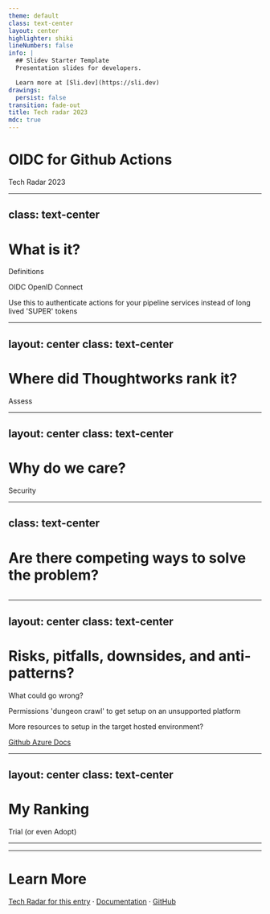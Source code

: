 ```yaml
---
theme: default
class: text-center
layout: center
highlighter: shiki
lineNumbers: false
info: |
  ## Slidev Starter Template
  Presentation slides for developers.

  Learn more at [Sli.dev](https://sli.dev)
drawings:
  persist: false
transition: fade-out
title: Tech radar 2023
mdc: true
---
```


# OIDC for Github Actions

Tech Radar 2023

<!--
Here we go... first tech radar
-->
---
class: text-center
---

# What is it?
Definitions
<v-clicks>

 OIDC OpenID Connect

 Use this to authenticate actions for your pipeline services instead of long lived 'SUPER' tokens

</v-clicks>



<!--
CI and CD are important as a means to deliver incremental changes to improve learning and feedback and deliver value.

These pipelines often use elevated privileges (instead of people) in order to do automated steps.
They suggest using OpenID Connect instead of long lived high privilege token.

-->
---
layout: center
class: text-center
---

# Where did Thoughtworks rank it?

<div v-click class="text-xl">

Assess
 
</div>
 

<!--
Last in the Radar as Trial
-->
---
layout: center
class: text-center
---

# Why do we care?

<div v-click class="text-xl">

Security
 
</div>
 

<!--
Security is everyone’s concern. If the accounts used for high level privileged actions are compromised they are not as easy to replace.

It also means that the code that makes up the pipeline is now a liability as it can be changed with anyone with access to the repo… but may do extra or destructive actions.

-->
---
class: text-center
---

# Are there competing ways to solve the problem?

<div v-click>

<img
      class="absolute top-50 left-85 right-0 bottom-0"
      src="/jenkins.png"
      alt=""
    />
 
</div>
 

<!--
You can always segment off your build pipeline to a dedicated build process maintained by another team so that those who use the build are not the ones maintaining the build capability.
This can create another handoff and could be a bottleneck to changes.
-->
--- 
layout: center
class: text-center
---

# Risks, pitfalls, downsides, and anti-patterns?
What could go wrong?
<v-clicks>

Permissions 'dungeon crawl' to get setup on an unsupported platform

More resources to setup in the target hosted environment?

[Github Azure Docs](https://docs.github.com/en/actions/deployment/security-hardening-your-deployments/configuring-openid-connect-in-azure#adding-the-federated-credentials-to-azure)

</v-clicks>

<!--
In the security/usability graph it is much easier to give the ‘trusted” build system a high credential account in order to do whatever it needs to do for build, provisioning, deployment, etc. There could be a permissions dungeon crawl where each new step comes up to a wall where you have to figure out which permission to create or add in order to complete all the steps.

Validating for least privilege access at every step and with each change has its own overhead.
You may have to create additional cloud resources in order to set up the capability to get temporary credentials.
-->
--- 
layout: center
class: text-center
---

# My Ranking

<div v-click class="text-xl">

Trial (or even Adopt)
 
</div>
 

<!--
least privilege revocable access is a great goal to work towards. It may be an issue of what resources can use the access as provided by your cloud capability provider.

-->
---
---
# Learn More
[Tech Radar for this entry](https://www.thoughtworks.com/radar/techniques/summary/oidc-for-github-actions) ·
[Documentation](https://sli.dev) · [GitHub](https://github.com/slidevjs/slidev)
